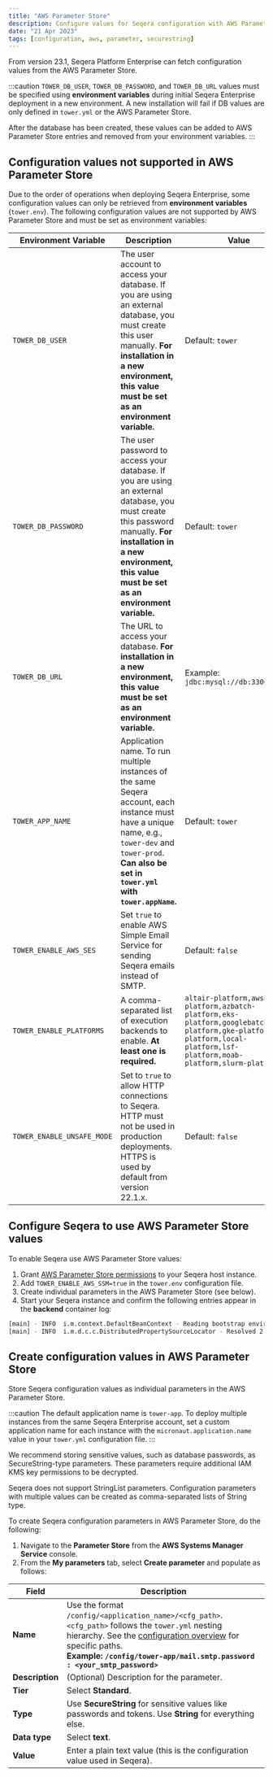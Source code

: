 ```yaml
---
title: "AWS Parameter Store"
description: Configure values for Seqera configuration with AWS Parameter Store
date: "21 Apr 2023"
tags: [configuration, aws, parameter, securestring]
---
```


From version 23.1, Seqera Platform Enterprise can fetch configuration values from the AWS Parameter Store.

:::caution
`TOWER_DB_USER`, `TOWER_DB_PASSWORD`, and `TOWER_DB_URL` values must be specified using **environment variables** during initial Seqera Enterprise deployment in a new environment. A new installation will fail if DB values are only defined in `tower.yml` or the AWS Parameter Store.

After the database has been created, these values can be added to AWS Parameter Store entries and removed from your environment variables.
:::

## Configuration values not supported in AWS Parameter Store

Due to the order of operations when deploying Seqera Enterprise, some configuration values can only be retrieved from **environment variables** (`tower.env`). The following configuration values are not supported by AWS Parameter Store and must be set as environment variables:

| Environment Variable      | Description                                                                                                     | Value                                                                                             |
| ------------------------- | --------------------------------------------------------------------------------------------------------------- | ------------------------------------------------------------------------------------------------- |
| `TOWER_DB_USER`           | The user account to access your database. If you are using an external database, you must create this user manually. **For installation in a new environment, this value must be set as an environment variable.** | Default: `tower` |
| `TOWER_DB_PASSWORD`       | The user password to access your database. If you are using an external database, you must create this password manually. **For installation in a new environment, this value must be set as an environment variable.** | Default: `tower` |
| `TOWER_DB_URL`            | The URL to access your database. **For installation in a new environment, this value must be set as an environment variable.** | Example: `jdbc:mysql://db:3306/tower` |
| `TOWER_APP_NAME`          | Application name. To run multiple instances of the same Seqera account, each instance must have a unique name, e.g., `tower-dev` and `tower-prod`. **Can also be set in `tower.yml` with `tower.appName`.** | Default: `tower` |
| `TOWER_ENABLE_AWS_SES`   | Set `true` to enable AWS Simple Email Service for sending Seqera emails instead of SMTP. | Default: `false` |
| `TOWER_ENABLE_PLATFORMS`  | A comma-separated list of execution backends to enable. **At least one is required.** | `altair-platform,awsbatch-platform,azbatch-platform,eks-platform,googlebatch-platform,gke-platform,k8s-platform,local-platform,lsf-platform,moab-platform,slurm-platform` |
| `TOWER_ENABLE_UNSAFE_MODE` | Set to `true` to allow HTTP connections to Seqera. HTTP must not be used in production deployments. HTTPS is used by default from version 22.1.x. | Default: `false` |

## Configure Seqera to use AWS Parameter Store values

To enable Seqera use AWS Parameter Store values:

1. Grant [AWS Parameter Store permissions](https://docs.aws.amazon.com/systems-manager/latest/userguide/sysman-paramstore-access.html) to your Seqera host instance.
2. Add `TOWER_ENABLE_AWS_SSM=true` in the `tower.env` configuration file.
3. Create individual parameters in the AWS Parameter Store (see below).
4. Start your Seqera instance and confirm the following entries appear in the **backend** container log:

```bash
[main] - INFO  i.m.context.DefaultBeanContext - Reading bootstrap environment configuration
[main] - INFO  i.m.d.c.c.DistributedPropertySourceLocator - Resolved 2 configuration sources from client: compositeConfigurationClient(AWS Parameter Store)
```

## Create configuration values in AWS Parameter Store

Store Seqera configuration values as individual parameters in the AWS Parameter Store.

:::caution
The default application name is `tower-app`. To deploy multiple instances from the same Seqera Enterprise account, set a custom application name for each instance with the `micronaut.application.name` value in your `tower.yml` configuration file.
:::

We recommend storing sensitive values, such as database passwords, as SecureString-type parameters. These parameters require additional IAM KMS key permissions to be decrypted.

Seqera does not support StringList parameters. Configuration parameters with multiple values can be created as comma-separated lists of String type.

To create Seqera configuration parameters in AWS Parameter Store, do the following:

1. Navigate to the **Parameter Store** from the **AWS Systems Manager Service** console.
2. From the **My parameters** tab, select **Create parameter** and populate as follows:

| Field | Description |
| ----- | ----------- |
| **Name** | Use the format `/config/<application_name>/<cfg_path>`. `<cfg_path>` follows the `tower.yml` nesting hierarchy. See the [configuration overview](./overview) for specific paths.<br/>**Example: `/config/tower-app/mail.smtp.password : <your_smtp_password>`** |
| **Description** | (Optional) Description for the parameter. |
| **Tier** | Select **Standard**. |
| **Type** | Use **SecureString** for sensitive values like passwords and tokens. Use **String** for everything else. |
| **Data type** | Select **text**. |
| **Value** | Enter a plain text value (this is the configuration value used in Seqera). |
